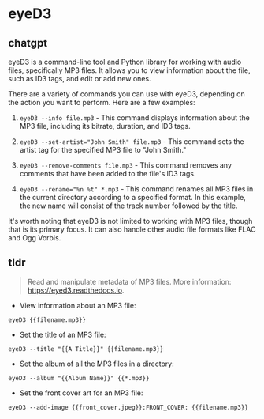 # eyeD3 
## chatgpt 
eyeD3 is a command-line tool and Python library for working with audio files, specifically MP3 files. It allows you to view information about the file, such as ID3 tags, and edit or add new ones.

There are a variety of commands you can use with eyeD3, depending on the action you want to perform. Here are a few examples:

1. `eyeD3 --info file.mp3` - This command displays information about the MP3 file, including its bitrate, duration, and ID3 tags.

2. `eyeD3 --set-artist="John Smith" file.mp3` - This command sets the artist tag for the specified MP3 file to "John Smith."

3. `eyeD3 --remove-comments file.mp3` - This command removes any comments that have been added to the file's ID3 tags.

4. `eyeD3 --rename="%n %t" *.mp3` - This command renames all MP3 files in the current directory according to a specified format. In this example, the new name will consist of the track number followed by the title.

It's worth noting that eyeD3 is not limited to working with MP3 files, though that is its primary focus. It can also handle other audio file formats like FLAC and Ogg Vorbis. 

## tldr 
 
> Read and manipulate metadata of MP3 files.
> More information: <https://eyed3.readthedocs.io>.

- View information about an MP3 file:

`eyeD3 {{filename.mp3}}`

- Set the title of an MP3 file:

`eyeD3 --title "{{A Title}}" {{filename.mp3}}`

- Set the album of all the MP3 files in a directory:

`eyeD3 --album "{{Album Name}}" {{*.mp3}}`

- Set the front cover art for an MP3 file:

`eyeD3 --add-image {{front_cover.jpeg}}:FRONT_COVER: {{filename.mp3}}`
